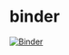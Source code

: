 # binder

[![Binder](https://mybinder.org/badge_logo.svg)](https://mybinder.org/v2/gh/EnricUlloa/binder.git/HEAD)
